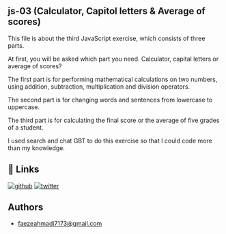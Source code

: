 
## js-03 (Calculator, Capitol letters & Average of scores)

This file is about the third JavaScript exercise, which consists of three parts.

At first, you will be asked which part you need. Calculator, capital letters or average of scores?

The first part is for performing mathematical calculations on two numbers, using addition, subtraction, multiplication and division operators.

The second part is for changing words and sentences from lowercase to uppercase.

The third part is for calculating the final score or the average of five grades of a student.

I used search and chat GBT to do this exercise so that I could code more than my knowledge.


## 🔗 Links
[![github](https://img.shields.io/badge/github-0A66C2?style=for-the-badge&logo=github&logoColor=white)](https://github.com/Faeze-Ahmadi/js-projects.git)
[![twitter](https://img.shields.io/badge/twitter-1DA1F2?style=for-the-badge&logo=twitter&logoColor=white)](https://twitter.com/)


## Authors

- [faezeahmadi7173@gmail.com](https://github.com/Faeze-Ahmadi/js-projects.git)

